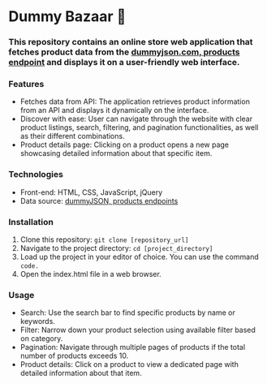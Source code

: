 # Dummy Bazaar :handbag:

### This repository contains an online store web application that fetches product data from the [dummyjson.com, products endpoint](https://dummyjson.com/products) and displays it on a user-friendly web interface.

### Features
- Fetches data from API: The application retrieves product information from an API and displays it dynamically on the interface.
- Discover with ease: User can navigate through the website with clear product listings, search, filtering, and pagination functionalities, as well as their different combinations.
- Product details page: Clicking on a product opens a new page showcasing detailed information about that specific item.

### Technologies
- Front-end: HTML, CSS, JavaScript, jQuery
- Data source: [dummyJSON, products endpoints](https://dummyjson.com/products)

### Installation

1. Clone this repository: `git clone [repository_url]`
2. Navigate to the project directory: `cd [project_directory]`
3. Load up the project in your editor of choice. You can use the command `code. `
4. Open the index.html file in a web browser.

### Usage
- Search: Use the search bar to find specific products by name or keywords.
- Filter: Narrow down your product selection using available filter based on category.
- Pagination: Navigate through multiple pages of products if the total number of products exceeds 10.
- Product details: Click on a product to view a dedicated page with detailed information about that item.


